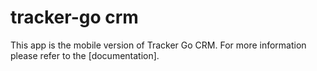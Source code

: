 tracker-go crm
===============

This app is the mobile version of Tracker Go CRM.
For more information please refer to the [documentation].
